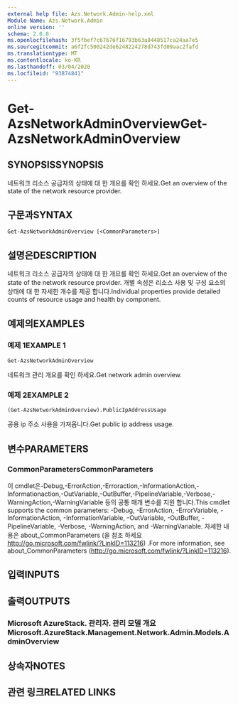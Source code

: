 ```yaml
---
external help file: Azs.Network.Admin-help.xml
Module Name: Azs.Network.Admin
online version: ''
schema: 2.0.0
ms.openlocfilehash: 3f5fbef7c67676f16793b63a8448517ca24aa7e5
ms.sourcegitcommit: a6f2fc500242de6248224278d743fd09aac2fafd
ms.translationtype: MT
ms.contentlocale: ko-KR
ms.lasthandoff: 03/04/2020
ms.locfileid: "93874841"
---
```

# <span data-ttu-id="479c2-101">Get-AzsNetworkAdminOverview</span><span class="sxs-lookup"><span data-stu-id="479c2-101">Get-AzsNetworkAdminOverview</span></span>

## <span data-ttu-id="479c2-102">SYNOPSIS</span><span class="sxs-lookup"><span data-stu-id="479c2-102">SYNOPSIS</span></span>
<span data-ttu-id="479c2-103">네트워크 리소스 공급자의 상태에 대 한 개요를 확인 하세요.</span><span class="sxs-lookup"><span data-stu-id="479c2-103">Get an overview of the state of the network resource provider.</span></span>

## <span data-ttu-id="479c2-104">구문과</span><span class="sxs-lookup"><span data-stu-id="479c2-104">SYNTAX</span></span>

```
Get-AzsNetworkAdminOverview [<CommonParameters>]
```

## <span data-ttu-id="479c2-105">설명은</span><span class="sxs-lookup"><span data-stu-id="479c2-105">DESCRIPTION</span></span>
<span data-ttu-id="479c2-106">네트워크 리소스 공급자의 상태에 대 한 개요를 확인 하세요.</span><span class="sxs-lookup"><span data-stu-id="479c2-106">Get an overview of the state of the network resource provider.</span></span> <span data-ttu-id="479c2-107">개별 속성은 리소스 사용 및 구성 요소의 상태에 대 한 자세한 개수를 제공 합니다.</span><span class="sxs-lookup"><span data-stu-id="479c2-107">Individual properties provide detailed counts of resource usage and health by component.</span></span>

## <span data-ttu-id="479c2-108">예제의</span><span class="sxs-lookup"><span data-stu-id="479c2-108">EXAMPLES</span></span>

### <span data-ttu-id="479c2-109">예제 1</span><span class="sxs-lookup"><span data-stu-id="479c2-109">EXAMPLE 1</span></span>
```
Get-AzsNetworkAdminOverview
```

<span data-ttu-id="479c2-110">네트워크 관리 개요를 확인 하세요.</span><span class="sxs-lookup"><span data-stu-id="479c2-110">Get network admin overview.</span></span>

### <span data-ttu-id="479c2-111">예제 2</span><span class="sxs-lookup"><span data-stu-id="479c2-111">EXAMPLE 2</span></span>
```
(Get-AzsNetworkAdminOverview).PublicIpAddressUsage
```

<span data-ttu-id="479c2-112">공용 ip 주소 사용을 가져옵니다.</span><span class="sxs-lookup"><span data-stu-id="479c2-112">Get public ip address usage.</span></span>

## <span data-ttu-id="479c2-113">변수</span><span class="sxs-lookup"><span data-stu-id="479c2-113">PARAMETERS</span></span>

### <span data-ttu-id="479c2-114">CommonParameters</span><span class="sxs-lookup"><span data-stu-id="479c2-114">CommonParameters</span></span>
<span data-ttu-id="479c2-115">이 cmdlet은-Debug,-ErrorAction,-Erroraction,-InformationAction,-Informationaction,-OutVariable,-OutBuffer,-PipelineVariable,-Verbose,-WarningAction,-WarningVariable 등의 공통 매개 변수를 지원 합니다.</span><span class="sxs-lookup"><span data-stu-id="479c2-115">This cmdlet supports the common parameters: -Debug, -ErrorAction, -ErrorVariable, -InformationAction, -InformationVariable, -OutVariable, -OutBuffer, -PipelineVariable, -Verbose, -WarningAction, and -WarningVariable.</span></span> <span data-ttu-id="479c2-116">자세한 내용은 about_CommonParameters (을 참조 하세요 http://go.microsoft.com/fwlink/?LinkID=113216) .</span><span class="sxs-lookup"><span data-stu-id="479c2-116">For more information, see about_CommonParameters (http://go.microsoft.com/fwlink/?LinkID=113216).</span></span>

## <span data-ttu-id="479c2-117">입력</span><span class="sxs-lookup"><span data-stu-id="479c2-117">INPUTS</span></span>

## <span data-ttu-id="479c2-118">출력</span><span class="sxs-lookup"><span data-stu-id="479c2-118">OUTPUTS</span></span>

### <span data-ttu-id="479c2-119">Microsoft AzureStack. 관리자. 관리 모델 개요</span><span class="sxs-lookup"><span data-stu-id="479c2-119">Microsoft.AzureStack.Management.Network.Admin.Models.AdminOverview</span></span>

## <span data-ttu-id="479c2-120">상속자</span><span class="sxs-lookup"><span data-stu-id="479c2-120">NOTES</span></span>

## <span data-ttu-id="479c2-121">관련 링크</span><span class="sxs-lookup"><span data-stu-id="479c2-121">RELATED LINKS</span></span>

